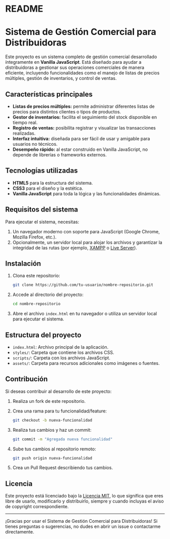 # README #

# Sistema de Gestión Comercial para Distribuidoras

Este proyecto es un sistema completo de gestión comercial desarrollado íntegramente en **Vanilla JavaScript**. Está diseñado para ayudar a distribuidoras a gestionar sus operaciones comerciales de manera eficiente, incluyendo funcionalidades como el manejo de listas de precios múltiples, gestión de inventarios, y control de ventas.

## Características principales

- **Listas de precios múltiples:** permite administrar diferentes listas de precios para distintos clientes o tipos de productos.
- **Gestor de inventarios:** facilita el seguimiento del stock disponible en tiempo real.
- **Registro de ventas:** posibilita registrar y visualizar las transacciones realizadas.
- **Interfaz intuitiva:** diseñada para ser fácil de usar y amigable para usuarios no técnicos.
- **Desempeño rápido:** al estar construido en Vanilla JavaScript, no depende de librerías o frameworks externos.

## Tecnologías utilizadas

- **HTML5** para la estructura del sistema.
- **CSS3** para el diseño y la estética.
- **Vanilla JavaScript** para toda la lógica y las funcionalidades dinámicas.

## Requisitos del sistema

Para ejecutar el sistema, necesitas:

1. Un navegador moderno con soporte para JavaScript (Google Chrome, Mozilla Firefox, etc.).
2. Opcionalmente, un servidor local para alojar los archivos y garantizar la integridad de las rutas (por ejemplo, [XAMPP](https://www.apachefriends.org/es/index.html) o [Live Server](https://marketplace.visualstudio.com/items?itemName=ritwickdey.LiveServer)).

## Instalación

1. Clona este repositorio:

   ```bash
   git clone https://github.com/tu-usuario/nombre-repositorio.git
   ```

2. Accede al directorio del proyecto:

   ```bash
   cd nombre-repositorio
   ```

3. Abre el archivo `index.html` en tu navegador o utiliza un servidor local para ejecutar el sistema.

## Estructura del proyecto

- `index.html`: Archivo principal de la aplicación.
- `styles/`: Carpeta que contiene los archivos CSS.
- `scripts/`: Carpeta con los archivos JavaScript.
- `assets/`: Carpeta para recursos adicionales como imágenes o fuentes.

## Contribución

Si deseas contribuir al desarrollo de este proyecto:

1. Realiza un fork de este repositorio.
2. Crea una rama para tu funcionalidad/feature:

   ```bash
   git checkout -b nueva-funcionalidad
   ```

3. Realiza tus cambios y haz un commit:

   ```bash
   git commit -m "Agregada nueva funcionalidad"
   ```

4. Sube tus cambios al repositorio remoto:

   ```bash
   git push origin nueva-funcionalidad
   ```

5. Crea un Pull Request describiendo tus cambios.

## Licencia

Este proyecto está licenciado bajo la [Licencia MIT](LICENSE), lo que significa que eres libre de usarlo, modificarlo y distribuirlo, siempre y cuando incluyas el aviso de copyright correspondiente.

---

¡Gracias por usar el Sistema de Gestión Comercial para Distribuidoras! Si tienes preguntas o sugerencias, no dudes en abrir un issue o contactarme directamente.

